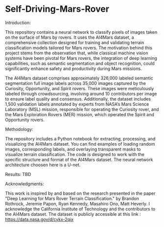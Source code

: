 # Self-Driving-Mars-Rover

Introduction: 

This repository contains a neural network to classify pixels of images taken on the surface of Mars by rovers. It uses the AI4Mars dataset, a comprehensive collection designed for training and validating terrain classification models tailored for Mars rovers. The motivation behind this project stems from the observation that, while classical machine vision systems have been pivotal for Mars rovers, the integration of deep learning capabilities, such as semantic segmentation and object recognition, could significantly enhance safety and productivity during Mars missions.

The AI4Mars dataset comprises approximately 326,000 labeled semantic segmentation full image labels across 35,000 images captured by the Curiosity, Opportunity, and Spirit rovers. These images were meticulously labeled through crowdsourcing, involving around 10 contributors per image to ensure label quality and consensus. Additionally, the dataset includes 1,500 validation labels annotated by experts from NASA’s Mars Science Laboratory (MSL) mission, responsible for operating the Curiosity rover, and the Mars Exploration Rovers (MER) mission, which operated the Spirit and Opportunity rovers.

Methodology:

The repository includes a Python notebook for extracting, processing, and visualizing the AI4Mars dataset. You can find examples of loading random images, corresponding labels, and overlaying transparent masks to visualize terrain classification. The code is designed to work with the specific structure and format of the AI4Mars dataset. 
The neural network architecture choosen here is a U-net. 

Results:
TBD

Acknowledgments:

This work is inspired by and based on the research presented in the paper "Deep Learning for Mars Rover Terrain Classification." by Brandon Rothrock, Jeremie Papon, Ryan Kennedy, Masahiro Ono, Matt Heverly. I acknowledge the California Institute of Technology and the contributors to the AI4Mars dataset. The dataset is publicly accessible at this link : https://data.nasa.gov/d/cykx-2qix
